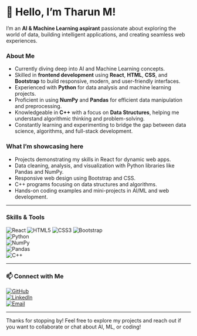 
# 👋 Hello, I’m Tharun M!

I’m an **AI & Machine Learning aspirant** passionate about exploring the world of data, building intelligent applications, and creating seamless web experiences.

### About Me
- Currently diving deep into AI and Machine Learning concepts.
- Skilled in **frontend development** using **React**, **HTML**, **CSS**, and **Bootstrap** to build responsive, modern, and user-friendly interfaces.
- Experienced with **Python** for data analysis and machine learning projects.
- Proficient in using **NumPy** and **Pandas** for efficient data manipulation and preprocessing.
- Knowledgeable in **C++** with a focus on **Data Structures**, helping me understand algorithmic thinking and problem-solving.
- Constantly learning and experimenting to bridge the gap between data science, algorithms, and full-stack development.

### What I’m showcasing here
- Projects demonstrating my skills in React for dynamic web apps.
- Data cleaning, analysis, and visualization with Python libraries like Pandas and NumPy.
- Responsive web design using Bootstrap and CSS.
- C++ programs focusing on data structures and algorithms.
- Hands-on coding examples and mini-projects in AI/ML and web development.

---

### Skills & Tools

![React](https://img.shields.io/badge/React-20232A?style=for-the-badge&logo=react&logoColor=61DAFB) 
![HTML5](https://img.shields.io/badge/HTML5-E34F26?style=for-the-badge&logo=html5&logoColor=white) 
![CSS3](https://img.shields.io/badge/CSS3-1572B6?style=for-the-badge&logo=css3&logoColor=white) 
![Bootstrap](https://img.shields.io/badge/Bootstrap-7952B3?style=for-the-badge&logo=bootstrap&logoColor=white)  
![Python](https://img.shields.io/badge/Python-3776AB?style=for-the-badge&logo=python&logoColor=white)  
![NumPy](https://img.shields.io/badge/NumPy-013243?style=for-the-badge&logo=numpy&logoColor=white)  
![Pandas](https://img.shields.io/badge/Pandas-150458?style=for-the-badge&logo=pandas&logoColor=white)  
![C++](https://img.shields.io/badge/C++-00599C?style=for-the-badge&logo=c%2B%2B&logoColor=white)

---

### 📫 Connect with Me

[![GitHub](https://img.shields.io/badge/GitHub-000000?style=for-the-badge&logo=github&logoColor=white)](https://github.com/tharunm490)  
[![LinkedIn](https://img.shields.io/badge/LinkedIn-0A66C2?style=for-the-badge&logo=linkedin&logoColor=white)](https://linkedin.com/in/tharun-m-20b93432b)  
[![Email](https://img.shields.io/badge/Email-D14836?style=for-the-badge&logo=gmail&logoColor=white)](mailto:tharunmadhava570@gmail.com)

---

Thanks for stopping by! Feel free to explore my projects and reach out if you want to collaborate or chat about AI, ML, or coding!


